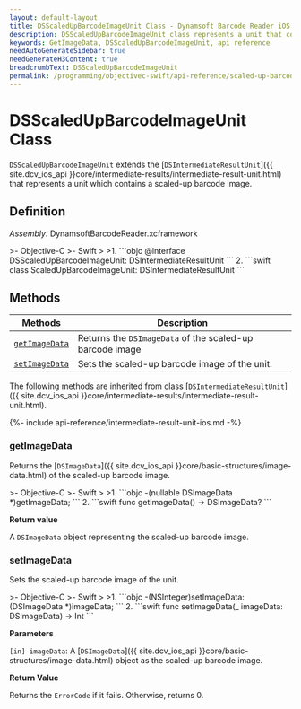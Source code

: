 ```yaml
---
layout: default-layout
title: DSScaledUpBarcodeImageUnit Class - Dynamsoft Barcode Reader iOS Edition
description: DSScaledUpBarcodeImageUnit class represents a unit that contains scaled up barcode image. It inherits from the DSIntermediateResultUnit class.
keywords: GetImageData, DSScaledUpBarcodeImageUnit, api reference
needAutoGenerateSidebar: true
needGenerateH3Content: true
breadcrumbText: DSScaledUpBarcodeImageUnit
permalink: /programming/objectivec-swift/api-reference/scaled-up-barcode-image-unit.html
---
```


# DSScaledUpBarcodeImageUnit Class

`DSScaledUpBarcodeImageUnit` extends the [`DSIntermediateResultUnit`]({{ site.dcv_ios_api }}core/intermediate-results/intermediate-result-unit.html) that represents a unit which contains a scaled-up barcode image.

## Definition

*Assembly:* DynamsoftBarcodeReader.xcframework

<div class="sample-code-prefix"></div>
>- Objective-C
>- Swift
>
>1. 
```objc
@interface DSScaledUpBarcodeImageUnit: DSIntermediateResultUnit
```
2. 
```swift
class ScaledUpBarcodeImageUnit: DSIntermediateResultUnit
```

## Methods

| Methods | Description |
| ------- | ----------- |
| [`getImageData`](#getimagedata) | Returns the `DSImageData` of the scaled-up barcode image |
| [`setImageData`](#setimagedata) | Sets the scaled-up barcode image of the unit. |

The following methods are inherited from class [`DSIntermediateResultUnit`]({{ site.dcv_ios_api }}core/intermediate-results/intermediate-result-unit.html).

{%- include api-reference/intermediate-result-unit-ios.md -%}

### getImageData

Returns the [`DSImageData`]({{ site.dcv_ios_api }}core/basic-structures/image-data.html) of the scaled-up barcode image.

<div class="sample-code-prefix"></div>
>- Objective-C
>- Swift
>
>1. 
```objc
-(nullable DSImageData *)getImageData;
```
2. 
```swift
func getImageData() -> DSImageData?
```

**Return value**

A `DSImageData` object representing the scaled-up barcode image.

### setImageData

Sets the scaled-up barcode image of the unit.

<div class="sample-code-prefix"></div>
>- Objective-C
>- Swift
>
>1. 
```objc
-(NSInteger)setImageData:(DSImageData *)imageData;
```
2. 
```swift
func setImageData(_ imageData: DSImageData) -> Int
```

**Parameters**

`[in] imageData`: A [`DSImageData`]({{ site.dcv_ios_api }}core/basic-structures/image-data.html) object as the scaled-up barcode image.

**Return Value**

Returns the `ErrorCode` if it fails. Otherwise, returns 0.
